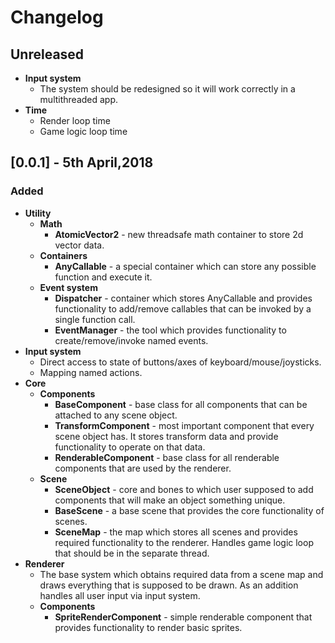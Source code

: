 # Changelog

## Unreleased
- **Input system**
  - The system should be redesigned so it will work correctly in a multithreaded app.
- **Time**
  - Render loop time
  - Game logic loop time

## [0.0.1] - 5th April,2018

### Added
- **Utility**
  - **Math**
    - **AtomicVector2** - new threadsafe math container to store 2d vector data.
  - **Containers**
    - **AnyCallable** - a special container which can store any possible function and execute it.
  - **Event system**
    - **Dispatcher** - container which stores AnyCallable and provides functionality to add/remove callables that can be invoked by a single function call.
    - **EventManager** - the tool which provides functionality to create/remove/invoke named events.
- **Input system**
  - Direct access to state of buttons/axes of keyboard/mouse/joysticks.
  - Mapping named actions.
- **Core**
  - **Components**
    - **BaseComponent** - base class for all components that can be attached to any scene object.
    - **TransformComponent** - most important component that every scene object has. It stores transform data and provide functionality to operate on that data.
    - **RenderableComponent** - base class for all renderable components that are used by the renderer.
  - **Scene**
    - **SceneObject** - core and bones to which user supposed to add components that will make an object something unique.
    - **BaseScene** - a base scene that provides the core functionality of scenes.
    - **SceneMap** - the map which stores all scenes and provides required functionality to the renderer. Handles game logic loop that should be in the separate thread.
- **Renderer**
  - The base system which obtains required data from a scene map and draws everything that is supposed to be drawn. As an addition handles all user input via input system.
  - **Components**
    - **SpriteRenderComponent** - simple renderable component that provides functionality to render basic sprites.